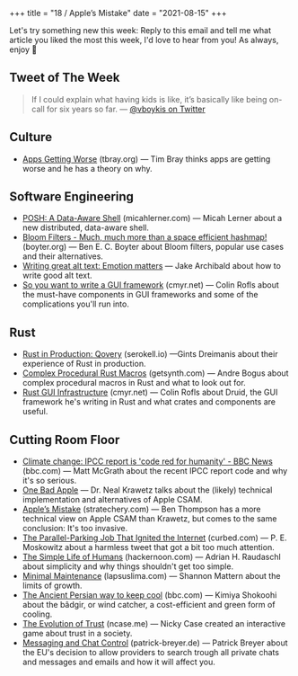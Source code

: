 +++
title = "18 / Apple’s Mistake"
date = "2021-08-15"
+++

Let's try something new this week: Reply to this email and tell me what article you liked the most this week, I'd love to hear from you! As always, enjoy 🐬

## Tweet of The Week
> If I could explain what having kids is like, it’s basically like being on-call for six years so far.
> — [@vboykis on Twitter](https://twitter.com/vboykis/status/1424697318821990406)

## Culture
* [Apps Getting Worse](https://www.tbray.org/ongoing/When/202x/2021/08/07/Apps-Get-Worse) (tbray.org) — Tim Bray thinks apps are getting worse and he has a theory on why. 

## Software Engineering
* [POSH: A Data-Aware Shell](https://www.micahlerner.com/2021/08/07/posh-a-data-aware-shell.html) (micahlerner.com) — Micah Lerner about a new distributed, data-aware shell.
* [Bloom Filters - Much, much more than a space efficient hashmap!](https://boyter.org/posts/bloom-filter/) (boyter.org) — Ben E. C. Boyter about Bloom filters, popular use cases and their alternatives.
* [Writing great alt text: Emotion matters](https://jakearchibald.com/2021/great-alt-text/) — Jake Archibald about how to write good alt text.
* [So you want to write a GUI framework](https://www.cmyr.net/blog/gui-framework-ingredients.html) (cmyr.net) — Colin Rofls about the must-have components in GUI frameworks and some of the complications you'll run into.

## Rust
* [Rust in Production: Qovery](https://serokell.io/blog/rust-in-production-qovery) (serokell.io) —Gints Dreimanis about their experience of Rust in production.
* [Complex Procedural Rust Macros](https://www.getsynth.com/docs/blog/2021/08/09/macro) (getsynth.com) — Andre Bogus about complex procedural macros in Rust and what to look out for.
* [Rust GUI Infrastructure](http://www.cmyr.net/blog/rust-gui-infra.html) (cmyr.net) — Colin Rofls about Druid, the GUI framework he's writing in Rust and what crates and components are useful. 

## Cutting Room Floor
* [Climate change: IPCC report is 'code red for humanity' - BBC News](https://www.bbc.com/news/science-environment-58130705) (bbc.com) — Matt McGrath about the recent IPCC report code and why it's so serious.
* [One Bad Apple](https://www.hackerfactor.com/blog/index.php?/archives/929-One-Bad-Apple.html) — Dr. Neal Krawetz talks about the (likely) technical implementation and alternatives of Apple CSAM.
* [Apple’s Mistake](https://stratechery.com/2021/apples-mistake/) (stratechery.com) — Ben Thompson has a more technical view on Apple CSAM than Krawetz, but comes to the same conclusion: It's too invasive.
* [The Parallel-Parking Job That Ignited the Internet](https://www.curbed.com/2021/08/p-e-moskowitz-parallel-parking.html) (curbed.com) — P. E. Moskowitz about a harmless tweet that got a bit too much attention.
* [The Simple Life of Humans](https://hackernoon.com/the-simple-life-of-humans-ff2c33u3) (hackernoon.com) — Adrian H. Raudaschl about simplicity and why things shouldn't get too simple.
* [Minimal Maintenance](https://www.lapsuslima.com/minimal-maintenance) (lapsuslima.com) — Shannon Mattern about the limits of growth.
* [The Ancient Persian way to keep cool](https://www.bbc.com/future/article/20210810-the-ancient-persian-way-to-keep-cool) (bbc.com) — Kimiya Shokoohi about the bâdgir, or wind catcher, a cost-efficient and green form of cooling.
* [The Evolution of Trust](https://ncase.me/trust/) (ncase.me) — Nicky Case created an interactive game about trust in a society.
* [Messaging and Chat Control](https://www.patrick-breyer.de/en/posts/message-screening/) (patrick-breyer.de) — Patrick Breyer about the EU's decision to allow providers to search trough all private chats and messages and emails and how it will affect you.
